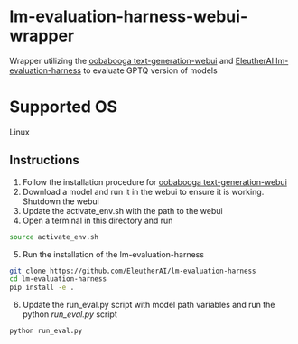 # lm-evaluation-harness-webui-wrapper
Wrapper utilizing the [oobabooga text-generation-webui](https://github.com/oobabooga/text-generation-webui) and [EleutherAI lm-evaluation-harness](https://raw.githubusercontent.com/EleutherAI/lm-evaluation-harness) to evaluate GPTQ version of models

# Supported OS
Linux 

## Instructions 
1. Follow the installation procedure for [oobabooga text-generation-webui](https://github.com/oobabooga/text-generation-webui)
2. Download a model and run it in the webui to ensure it is working. Shutdown the webui
3. Update the activate_env.sh with the path to the webui
4. Open a terminal in this directory and run 
```bash
source activate_env.sh
```
5. Run the installation of the lm-evaluation-harness
```bash
git clone https://github.com/EleutherAI/lm-evaluation-harness
cd lm-evaluation-harness
pip install -e .
```
6. Update the run_eval.py script with model path variables and run the python *run_eval.py* script

```bash
python run_eval.py
```

